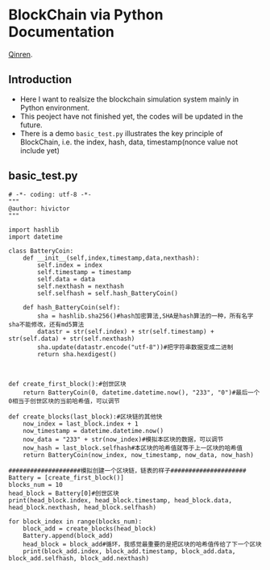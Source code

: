 # BlockChain via Python Documentation

[Qinren](http://www.qinren.tech/xin.html).

## Introduction

* Here I want to realsize the blockchain simulation system mainly in Python environment.
* This peoject have not finished yet, the codes will be updated in the future.
* There is a demo `basic_test.py` illustrates the key principle of BlockChain, i.e. the index, hash, data, timestamp(nonce value not include yet)


## basic_test.py

    # -*- coding: utf-8 -*-
	"""
	@author: hivictor
	"""
 
	import hashlib
	import datetime

	class BatteryCoin:    
		def __init__(self,index,timestamp,data,nexthash):
			self.index = index
			self.timestamp = timestamp
			self.data = data
			self.nexthash = nexthash
			self.selfhash = self.hash_BatteryCoin()
			
		def hash_BatteryCoin(self):
			sha = hashlib.sha256()#hash加密算法,SHA是hash算法的一种，所有名字sha不能修改，还有md5算法
			datastr = str(self.index) + str(self.timestamp) + str(self.data) + str(self.nexthash)
			sha.update(datastr.encode("utf-8"))#把字符串数据变成二进制
			return sha.hexdigest()
			


	def create_first_block():#创世区块
		return BatteryCoin(0, datetime.datetime.now(), "233", "0")#最后一个0相当于创世区块的当前哈希值，可以调节

	def create_blocks(last_block):#区块链的其他快
		now_index = last_block.index + 1
		now_timestamp = datetime.datetime.now()
		now_data = "233" + str(now_index)#模拟本区块的数据，可以调节
		now_hash = last_block.selfhash#本区块的哈希值就等于上一区块的哈希值
		return BatteryCoin(now_index, now_timestamp, now_data, now_hash)
		
	####################模拟创建一个区块链，链表的样子#####################
	Battery = [create_first_block()]
	blocks_num = 10
	head_block = Battery[0]#创世区块
	print(head_block.index, head_block.timestamp, head_block.data, head_block.nexthash, head_block.selfhash)

	for block_index in range(blocks_num):
		block_add = create_blocks(head_block)
		Battery.append(block_add)
		head_block = block_add#循环，我感觉最重要的是把区块的哈希值传给了下一个区块
		print(block_add.index, block_add.timestamp, block_add.data, block_add.selfhash, block_add.nexthash)
